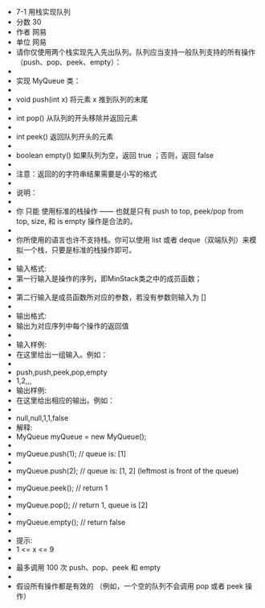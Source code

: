 * 7-1 用栈实现队列
* 分数 30
* 作者 网易
* 单位 网易
* 请你仅使用两个栈实现先入先出队列。队列应当支持一般队列支持的所有操作（push、pop、peek、empty）：
*
* 实现 MyQueue 类：
*
* void push(int x) 将元素 x 推到队列的末尾
*
* int pop() 从队列的开头移除并返回元素
*
* int peek() 返回队列开头的元素
*
* boolean empty() 如果队列为空，返回 true ；否则，返回 false
*
* 注意：返回的的字符串结果需要是小写的格式
*
* 说明：
*
* 你 只能 使用标准的栈操作 —— 也就是只有 push to top, peek/pop from top, size, 和 is empty 操作是合法的。
*
* 你所使用的语言也许不支持栈。你可以使用 list 或者 deque（双端队列）来模拟一个栈，只要是标准的栈操作即可。
*
* 输入格式:
* 第一行输入是操作的序列，即MinStack类之中的成员函数；
*
* 第二行输入是成员函数所对应的参数，若没有参数则输入为 []
*
* 输出格式:
* 输出为对应序列中每个操作的返回值
*
* 输入样例:
* 在这里给出一组输入。例如：
*
* push,push,peek,pop,empty
* 1,2,,,
* 输出样例:
* 在这里给出相应的输出。例如：
*
* null,null,1,1,false
* 解释:
* MyQueue myQueue = new MyQueue();
*
* myQueue.push(1); // queue is: [1]
*
* myQueue.push(2); // queue is: [1, 2] (leftmost is front of the queue)
*
* myQueue.peek(); // return 1
*
* myQueue.pop(); // return 1, queue is [2]
*
* myQueue.empty(); // return false
*
* 提示:
* 1 <= x <= 9
*
* 最多调用 100 次 push、pop、peek 和 empty
*
* 假设所有操作都是有效的 （例如，一个空的队列不会调用 pop 或者 peek 操作）